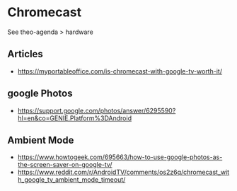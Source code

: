 # Chromecast

See theo-agenda > hardware

## Articles

* https://myportableoffice.com/is-chromecast-with-google-tv-worth-it/

## google Photos

* https://support.google.com/photos/answer/6295590?hl=en&co=GENIE.Platform%3DAndroid

## Ambient Mode

* https://www.howtogeek.com/695663/how-to-use-google-photos-as-the-screen-saver-on-google-tv/
* https://www.reddit.com/r/AndroidTV/comments/os2z6q/chromecast_with_google_tv_ambient_mode_timeout/


